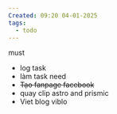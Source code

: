 ```yaml
---
Created: 09:20 04-01-2025
tags:
  - todo
---
```


must
- log task
- làm task
need
- ~~Tạo fanpage facebook~~
- quay clip astro and prismic
- Viet blog viblo